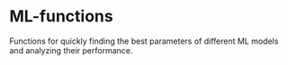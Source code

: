 # ML-functions
Functions for quickly finding the best parameters of different ML models and analyzing their performance.
